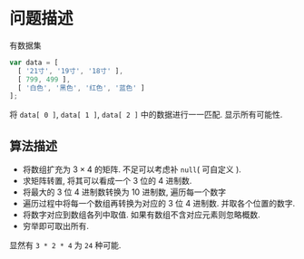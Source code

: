 # 问题描述

有数据集
```javascript
var data = [
  [ '21寸', '19寸', '18寸' ],
  [ 799, 499 ],
  [ '白色', '黑色', '红色', '蓝色' ]
];
```
将 `data[ 0 ]`, `data[ 1 ]`, `data[ 2 ]` 中的数据进行一一匹配.
显示所有可能性.


## 算法描述

- 将数组扩充为 $3\times 4$ 的矩阵. 不足可以考虑补 `null`( 可自定义 ).
- 求矩阵转置, 将其可以看成一个 3 位的 4 进制数.
- 将最大的 3 位 4 进制数转换为 10 进制数, 遍历每一个数字
- 遍历过程中将每一个数组再转换为对应的 3 位 4 进制数. 并取各个位置的数字.
- 将数字对应到数组各列中取值. 如果有数组不含对应元素则忽略概数.
- 穷举即可取出所有.

显然有 `3 * 2 * 4` 为 `24` 种可能.